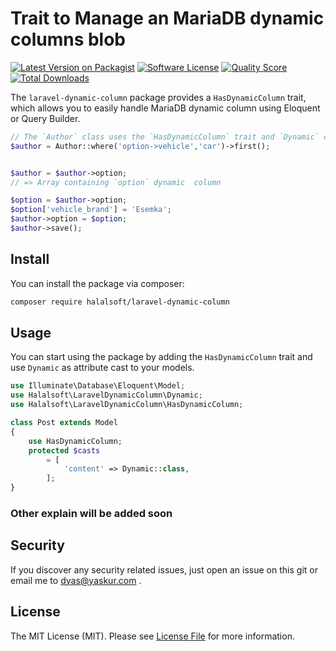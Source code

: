 # Trait to Manage an MariaDB dynamic columns blob

[![Latest Version on Packagist](https://img.shields.io/packagist/v/halalsoft/laravel-dynamic-column.svg?style=flat-square)](https://packagist.org/packages/halalsoft/laravel-dynamic-column)
[![Software License](https://img.shields.io/badge/license-MIT-brightgreen.svg?style=flat-square)](LICENSE.md)
[![Quality Score](https://img.shields.io/scrutinizer/g/halalsoft/laravel-dynamic-column.svg?style=flat-square)](https://scrutinizer-ci.com/g/halalsoft/laravel-dynamic-column)
[![Total Downloads](https://img.shields.io/packagist/dt/halalsoft/laravel-dynamic-column.svg?style=flat-square)](https://packagist.org/packages/halalsoft/laravel-dynamic-column)

The `laravel-dynamic-column` package provides a `HasDynamicColumn` trait, which allows you to easily handle MariaDB dynamic column using Eloquent or Query Builder.

```php
// The `Author` class uses the `HasDynamicColumn` trait and `Dynamic` cast attribute on the `option` column
$author = Author::where('option->vehicle','car')->first();


$author = $author->option;
// => Array containing `option` dynamic  column

$option = $author->option;
$option['vehicle_brand'] = 'Esemka';
$author->option = $option;
$author->save();
```


## Install

You can install the package via composer:

```bash
composer require halalsoft/laravel-dynamic-column
```

## Usage

You can start using the package by adding the `HasDynamicColumn` trait and use `Dynamic` as attribute cast  to your models.

```php
use Illuminate\Database\Eloquent\Model;
use Halalsoft\LaravelDynamicColumn\Dynamic;
use Halalsoft\LaravelDynamicColumn\HasDynamicColumn;

class Post extends Model
{
    use HasDynamicColumn;
    protected $casts
        = [
            'content' => Dynamic::class,
        ];
}
```

### Other explain will be added soon

## Security

If you discover any security related issues, just open an issue on this git or email me to dyas@yaskur.com .


## License

The MIT License (MIT). Please see [License File](LICENSE.md) for more information.
